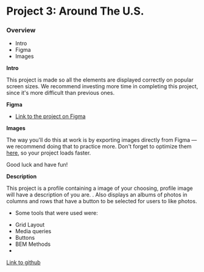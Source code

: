 # Project 3: Around The U.S.

### Overview

- Intro
- Figma
- Images

**Intro**

This project is made so all the elements are displayed correctly on popular screen sizes. We recommend investing more time in completing this project, since it's more difficult than previous ones.

**Figma**

- [Link to the project on Figma](https://www.figma.com/file/ii4xxsJ0ghevUOcssTlHZv/Sprint-3%3A-Around-the-US?node-id=0%3A1)

**Images**

The way you'll do this at work is by exporting images directly from Figma — we recommend doing that to practice more. Don't forget to optimize them [here](https://tinypng.com/), so your project loads faster.

Good luck and have fun!

**Description**

This project is a profile containing a image of your choosing, profile image will have a description of you are. . Also displays an albums of photos in columns and rows that have a button to be selected for users to like photos.

- Some tools that were used were:

* Grid Layout
* Media queries
* Buttons
* BEM Methods
*

[Link to github](https://goreala23.github.io/se_project_aroundtheus/)
